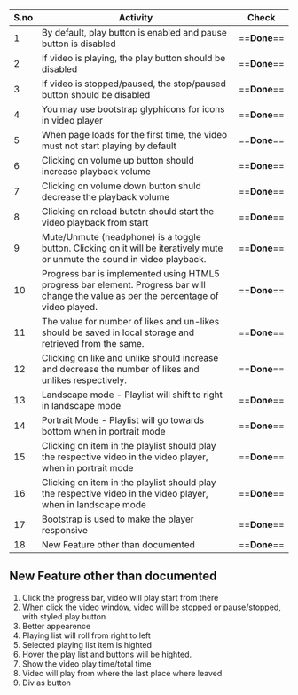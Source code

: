 S.no |  Activity   |    Check           
---|---|---
1 | By default, play button is enabled and pause button is disabled | ==**Done**==
2 | If video is playing, the play button should be disabled | ==**Done**==
3 | If video is stopped/paused, the stop/paused button should be disabled | ==**Done**==
4 | You may use bootstrap glyphicons for icons in video player | ==**Done**==
5 | When page loads for the first time, the video must not start playing by default | ==**Done**==
6 | Clicking on volume up button should increase playback volume | ==**Done**==
7 | Clicking on volume down button shuld decrease the playback volume | ==**Done**==
8 | Clicking on reload butotn should start the video playback from start | ==**Done**==
9 | Mute/Unmute (headphone) is a toggle button. Clicking on it will be iteratively mute or unmute the sound in video playback. | ==**Done**==
10 | Progress bar is implemented using HTML5 progress bar element. Progress bar will change the value as per the percentage of video played. | ==**Done**==
11 | The value for number of likes and un-likes should be saved in local storage and retrieved from the same. | ==**Done**==
12 | Clicking on like and unlike should increase and decrease the number of likes and unlikes respectively. | ==**Done**==
13 | Landscape mode - Playlist will shift to right in landscape mode | ==**Done**==
14 | Portrait Mode - Playlist will go towards bottom when in portrait mode | ==**Done**==
15 | Clicking on item in the playlist should play the respective video in the video player, when in portrait mode | ==**Done**==
16 | Clicking on item in the playlist should play the respective video in the video player, when in landscape mode | ==**Done**==
17 | Bootstrap is used to make the player responsive | ==**Done**==
18 | New Feature other than documented | ==**Done**==

## New Feature other than documented
1. Click the progress bar, video will play start from there
2. When click the video window, video will be stopped or pause/stopped, with styled play button
3. Better appearence
4. Playing list will roll from right to left
5. Selected playing list item is highted
6. Hover the play list and buttons will be highted.
7. Show the video play time/total time
8. Video will play from where the last place where leaved
9. Div as button
